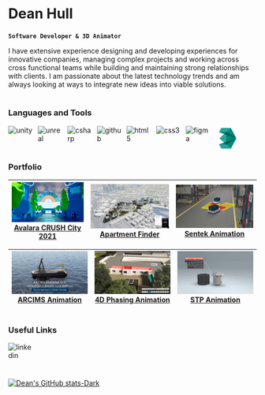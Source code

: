 # Dean Hull

**`Software Developer & 3D Animator`** 

I have extensive experience designing and developing experiences for innovative companies, managing complex projects and working across cross functional teams while building and maintaining strong relationships with clients. I am passionate about the latest technology trends and am always looking at ways to integrate new ideas into viable solutions.

#

### Languages and Tools

<img align="left" alt="unity" width="50px" style="padding-right:10px" src="https://cdn.jsdelivr.net/gh/devicons/devicon/icons/unity/unity-original.svg"/>
<img align="left" alt="unreal" width="50px" style="padding-right:10px" src="https://cdn.jsdelivr.net/gh/devicons/devicon/icons/unrealengine/unrealengine-original.svg"/>
<img align="left" alt="csharp" width="50px" style="padding-right:10px" src="https://cdn.jsdelivr.net/gh/devicons/devicon/icons/csharp/csharp-original.svg"/>
<img align="left" alt="github" width="50px" style="padding-right:10px" src="https://cdn.jsdelivr.net/gh/devicons/devicon/icons/github/github-original.svg"/>
<img align="left" alt="html5" width="50px" style="padding-right:10px" src="https://cdn.jsdelivr.net/gh/devicons/devicon/icons/html5/html5-original.svg"/>
<img align="left" alt="css3" width="50px" style="padding-right:10px" src="https://cdn.jsdelivr.net/gh/devicons/devicon/icons/css3/css3-original.svg"/>
<img align="left" alt="figma" width="50px" style="padding-right:10px" src="https://cdn.jsdelivr.net/gh/devicons/devicon/icons/figma/figma-original.svg"/>
<img align="left" alt="figma" width="50px" style="padding-right:10px" src="icons/3dsmax.svg"/>

<br></br>

#

### Portfolio

| <a href="https://youtu.be/aJ1WibXaPw4"> <img width="300px" src="/img/avalara-crush-city.jpg"/> </br> <a href="https://youtu.be/aJ1WibXaPw4"> Avalara CRUSH City 2021 | <a href="https://youtu.be/hX8p074RE7I"> <img width="300px" src="/img/apartment-finder-app.jpg"/> </br> <a href="https://youtu.be/hX8p074RE7I"> Apartment Finder  | <a href="https://youtu.be/eyWnWWGgXzI"> <img width="300px" src="/img/sentek-animation.jpg"/> </br> <a href="https://youtu.be/eyWnWWGgXzI"> Sentek Animation |
| -- | -- | -- |
  
| <a href="https://youtu.be/aK3pq7zxDo0"> <img width="300px" src="/img/arcims-animation.jpg"/> </br> <a href="https://youtu.be/aK3pq7zxDo0"> ARCIMS Animation | <a href="https://youtu.be/QQFciVClk2M"> <img width="300px" src="/img/ms-4d-animation.jpg"/> </br> <a href="https://youtu.be/QQFciVClk2M"> 4D Phasing Animation | <a href="https://youtu.be/aMYQZKyhr0M"> <img width="300px" src="/img/stp-animation.png"/> </br> <a href="https://youtu.be/aMYQZKyhr0M"> STP Animation |
| -- | -- | -- |

#

### Useful Links

<a href="https://www.linkedin.com/in/dean-hull-32b4659b/">
  <img align="left" alt="linkedin" width="50px" style="padding-right:10px" src="https://cdn.jsdelivr.net/gh/devicons/devicon/icons/linkedin/linkedin-original.svg"/>
  </a>

<br></br>

#

[![Dean's GitHub stats-Dark](https://github-readme-stats.vercel.app/api?username=dean-hull&show_icons=true&theme=dark#gh-dark-mode-only)](https://github.com/dean-hull/github-readme-stats#gh-dark-mode-only)

<!--
**Dean-Hull/Dean-Hull** is a ✨ _special_ ✨ repository because its `README.md` (this file) appears on your GitHub profile.

Here are some ideas to get you started:

- 🔭 I’m currently working on ...
- 🌱 I’m currently learning ...
- 👯 I’m looking to collaborate on ...
- 🤔 I’m looking for help with ...
- 💬 Ask me about ...
- 📫 How to reach me: ...
- 😄 Pronouns: ...
- ⚡ Fun fact: ...
-->

